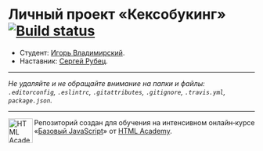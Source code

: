 # Личный проект «Кексобукинг» [![Build status][travis-image]][travis-url]

* Студент: [Игорь Владимирский](https://up.htmlacademy.ru/javascript/11/user/472335).
* Наставник: [Сергей Рубец](https://htmlacademy.ru/profile/amator).

---

_Не удаляйте и не обращайте внимание на папки и файлы:_<br>
_`.editorconfig`, `.eslintrc`, `.gitattributes`, `.gitignore`, `.travis.yml`, `package.json`._

---

<a href="https://htmlacademy.ru/intensive/javascript"><img align="left" width="50" height="50" title="HTML Academy" src="https://up.htmlacademy.ru/static/img/intensive/javascript/logo-for-github.svg"></a>

Репозиторий создан для обучения на интенсивном онлайн‑курсе «[Базовый JavaScript](https://htmlacademy.ru/intensive/javascript)» от [HTML Academy](https://htmlacademy.ru).

[travis-image]: https://travis-ci.org/htmlacademy-javascript/472335-keksobooking.svg?branch=master
[travis-url]: https://travis-ci.org/htmlacademy-javascript/472335-keksobooking
